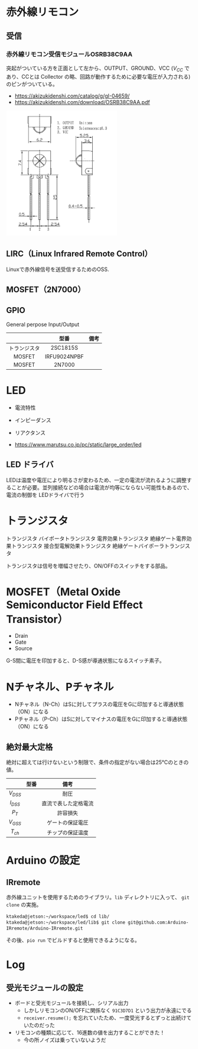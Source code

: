 # 赤外線リモコン

## 受信
### 赤外線リモコン受信モジュールOSRB38C9AA

突起がついている方を正面として左から、OUTPUT、GROUND、VCC ($V_{CC}$ であり、CCとは Collector の略、回路が動作するために必要な電圧が入力される) のピンがついている。

- https://akizukidenshi.com/catalog/g/gI-04659/
- https://akizukidenshi.com/download/OSRB38C9AA.pdf

<img src="./img/nb02/20220725-233100.png" width=300>

## LIRC（Linux Infrared Remote Control）

Linuxで赤外線信号を送受信するためのOSS.


## MOSFET（2N7000）


## GPIO

General perpose Input/Output


||型番|備考|
|:--:|:--:|:--:|
|トランジスタ|2SC1815S||
|MOSFET|IRFU9024NPBF||
|MOSFET|2N7000||


# LED

- 電流特性
- インピーダンス
- リアクタンス

- https://www.marutsu.co.jp/pc/static/large_order/led


## LED ドライバ

LEDは温度や電圧により明るさが変わるため、一定の電流が流れるように調整することが必要。並列接続などの場合は電流が均等にならない可能性もあるので、電流の制御を
LEDドライバで行う


# トランジスタ

トランジスタ
バイポータトランジスタ
電界効果トランジスタ
絶縁ゲート電界効果トランジスタ
接合型電解効果トランジスタ
絶縁ゲートバイポーラトランジスタ

トランジスタは信号を増幅させたり、ON/OFFのスイッチをする部品。


# MOSFET（Metal Oxide Semiconductor Field Effect Transistor）

- Drain
- Gate
- Source

G-S間に電圧を印加すると、D-S感が導通状態になるスイッチ素子。


# Nチャネル、Pチャネル

- Nチャネル（N-Ch）はSに対してプラスの電圧をGに印加すると導通状態（ON）になる
- Pチャネル（P-Ch）はSに対してマイナスの電圧をGに印加すると導通状態（ON）になる


## 絶対最大定格

絶対に超えては行けないという制限で、条件の指定がない場合は25℃のときの値。


||型番|備考|
|:--:|:--:|:--:|
|$V_{DSS}$||耐圧|
|$I_{DSS}$||直流で表した定格電流|
|$P_T$||許容損失|
|$V_{GSS}$||ゲートの保証電圧|
|$T_{ch}$||チップの保証温度|



# Arduino の設定

## IRremote

赤外線ユニットを使用するためのライブラリ。`lib` ディレクトリに入って、
`git clone` の実施。

```
ktakeda@jetson:~/workspace/led$ cd lib/
ktakeda@jetson:~/workspace/led/lib$ git clone git@github.com:Arduino-IRremote/Arduino-IRremote.git
```

その後、`pio run` でビルドすると使用できるようになる。


# Log

## 受光モジュールの設定

- ボードと受光モジュールを接続し、シリアル出力
  - しかしリモコンのON/OFFに関係なく `91C3D7D1` という出力が永遠にでる
  - `receiver.resume();` を忘れていたため、一度受光するとずっと出続けていたのだった
- リモコンの種類に応じて、16進数の値を出力することができた！
  - 今の所ノイズは乗っていないようだ